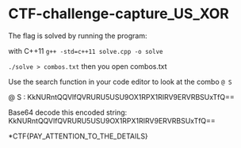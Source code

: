 # CTF-challenge-capture_US_XOR

The flag is solved by running the program:  

with C++11 ```g++ -std=c++11 solve.cpp -o solve```  

```./solve > combos.txt``` then you open combos.txt  

Use the search function in your code editor to look at the combo ```@ S```  

@ S : KkNURntQQVlfQVRURU5USU9OX1RPX1RIRV9ERVRBSUxTfQ==  

Base64 decode this encoded string: KkNURntQQVlfQVRURU5USU9OX1RPX1RIRV9ERVRBSUxTfQ==  

*CTF{PAY_ATTENTION_TO_THE_DETAILS}

